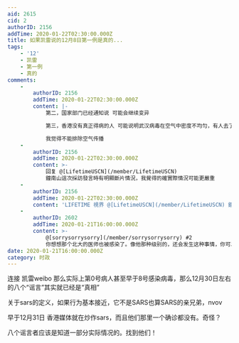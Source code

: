 ```yaml
---
aid: 2615
cid: 2
authorID: 2156
addTime: 2020-01-22T02:30:00.000Z
title: 如果凯雷说的12月8日第一例是真的...
tags:
    - '12'
    - 凯雷
    - 第一例
    - 真的
comments:
    -
        authorID: 2156
        addTime: 2020-01-22T02:30:00.000Z
        content: |-
            第二，国家部门已经通知说 可能会继续变异

            第三，香港没有真正得病的人 可能说明武汉病毒在空气中密度不均匀，有人去了十天终于倒下 有人去了一天就倒下。

            我觉得不能排除空气传播
    -
        authorID: 2156
        addTime: 2020-01-22T02:30:00.000Z
        content: >-
            回复 @[LifetimeUSCN](/member/LifetimeUSCN)
            鐘南山這次採訪發言時有明顯斷片情況，我覺得的確實際情況可能更嚴重
    -
        authorID: 2156
        addTime: 2020-01-22T02:30:00.000Z
        content: 'LIFETIME 視界 @[LifetimeUSCN](/member/LifetimeUSCN) 鐘南山已宣布不再接受媒體採訪。'
    -
        authorID: 2602
        addTime: 2020-01-21T16:00:00.000Z
        content: >-
            @[sorrysorrysorry](/member/sorrysorrysorry) #2
            你想想那个北大的医师也被感染了。像他那种级别的，还会发生这种事情，你可以想象下，中国的医疗安保措施有多么形同虚设。另外，还有14名医护被1个病人感染的情况。通过这种现象的推测，以及官僚以及民众的警觉意识，可以预测年后必定会有大规模爆发的情况。
date: 2020-01-21T16:00:00.000Z
category: 时政
---
```


连接 凯雷weibo 那么实际上第0号病人甚至早于8号感染病毒，那么12月30日左右的八个“谣言”其实就已经是“真相”

关于sars的定义，如果行为基本接近，它不是SARS也算SARS的亲兄弟，nvov

早于12月31日 香港媒体就在炒作sars，而且他们那里一个确诊都没有。奇怪？

八个谣言者应该是知道一部分实际情况的。找到他们！
